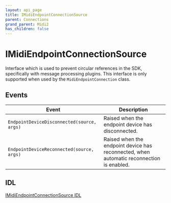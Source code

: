 ```yaml
---
layout: api_page
title: IMidiEndpointConnectionSource
parent: Connections
grand_parent: Midi2
has_children: false
---
```


# IMidiEndpointConnectionSource

Interface which is used to prevent circular references in the SDK, specifically with message processing plugins. This interface is only supported when used by the `MidiEndpointConnection` class.

## Events

| Event | Description |
| -------- | ----------- |
| `EndpointDeviceDisconnected(source, args)` | Raised when the endpoint device has disconnected. |
| `EndpointDeviceReconnected(source, args)` | Raised when the endpoint device has reconnected, when automatic reconnection is enabled. |

## IDL

[IMidiEndpointConnectionSource IDL](https://github.com/microsoft/MIDI/blob/main/src/app-sdk/winrt-core/IMidiEndpointConnectionSource.idl)

